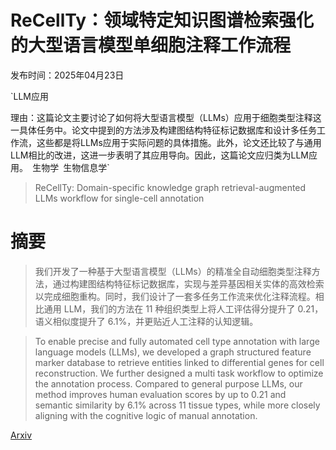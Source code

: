 # ReCellTy：领域特定知识图谱检索强化的大型语言模型单细胞注释工作流程

发布时间：2025年04月23日

`LLM应用

理由：这篇论文主要讨论了如何将大型语言模型（LLMs）应用于细胞类型注释这一具体任务中。论文中提到的方法涉及构建图结构特征标记数据库和设计多任务工作流，这些都是将LLMs应用于实际问题的具体措施。此外，论文还比较了与通用LLM相比的改进，这进一步表明了其应用导向。因此，这篇论文应归类为LLM应用。` `生物学` `生物信息学`

> ReCellTy: Domain-specific knowledge graph retrieval-augmented LLMs workflow for single-cell annotation

# 摘要

> 我们开发了一种基于大型语言模型（LLMs）的精准全自动细胞类型注释方法，通过构建图结构特征标记数据库，实现与差异基因相关实体的高效检索以完成细胞重构。同时，我们设计了一套多任务工作流来优化注释流程。相比通用 LLM，我们的方法在 11 种组织类型上将人工评估得分提升了 0.21，语义相似度提升了 6.1%，并更贴近人工注释的认知逻辑。

> To enable precise and fully automated cell type annotation with large language models (LLMs), we developed a graph structured feature marker database to retrieve entities linked to differential genes for cell reconstruction. We further designed a multi task workflow to optimize the annotation process. Compared to general purpose LLMs, our method improves human evaluation scores by up to 0.21 and semantic similarity by 6.1% across 11 tissue types, while more closely aligning with the cognitive logic of manual annotation.

[Arxiv](https://arxiv.org/abs/2505.00017)